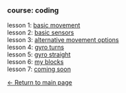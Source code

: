 ### course: coding

lesson 1: [basic movement](basic_movement.md)<br>
lesson 2: [basic sensors](basic_sensors.md)<br>
lesson 3: [alternative movement options](alt_movement.md)<br>
lesson 4: [gyro turns](gyro_turns.md)<br>
lesson 5: [gyro straight](gyro_straight.md)<br>
lesson 6: [my blocks](myblocks.md)<br>
lesson 7: [coming soon](README.md)<br>

[← Return to main page](../README.md)
